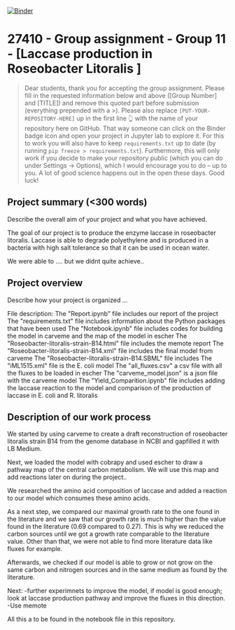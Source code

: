 [![Binder](https://mybinder.org/badge_logo.svg)](https://mybinder.org/v2/gh/27410/27410-2020-group-project-group11_-roseobacter/main)

# 27410 - Group assignment - Group 11 - [Laccase production in Roseobacter Litoralis ]

> Dear students, thank you for accepting the group assignment. Please fill in the
> requested information below and above ([Group Number] and [TITLE]) and remove this quoted part before submission (everything prepended with a >).
> Please also replace `[PUT-YOUR-REPOSITORY-HERE]` up in the first line 👆 with the name of your repository here on GitHub.
> That way someone can click on the Binder badge icon and open your project in Jupyter lab to explore it.
> For this to work you will also have to keep `requirements.txt` up to date (by running `pip freeze > requirements.txt`).
> Furthermore, this will only work if you decide to make your repository public (which you can do under Settings -> Options),
> which I would encourage you to do – up to you. A lot of good science happens out in the open these days.
> Good luck!

## Project summary (<300 words)
Describe the overall aim of your project and what you have achieved.

The goal of our project is to produce the enzyme laccase in roseobacter litoralis. Laccase is able to degrade polyethylene and is produced in a bacteria with high salt tolerance so that it can be used in ocean water. 

We were able to ....
but we didnt quite achieve.. 

## Project overview
Describe how your project is organized ...

File description:
The "Report.ipynb" file includes our report of the project
The "requirements.txt" file includes information about the Python packages that have been used 
The "Notebook.ipynb" file includes codes for building the model in carveme and the map of the model in escher
The "Roseobacter-litoralis-strain-B14.html" file includes the memote report 
The "Roseobacter-litoralis-strain-B14.xml" file includes the final model from carveme 
The "Roseobacter-litoralis-strain-B14.SBML" file includes
The "iML1515.xml" file is the E. coli model
The "all_fluxes.csv" a csv file with all the fluxes to be loaded in escher
The "carveme_model.json" is a json file with the carveme model
The "Yield_Comparition.ipynb" file includes adding the laccase reaction to the model and comparison of the production of laccase in E. coli and R. litoralis

## Description of our work process

We started by using carveme to create a draft reconstruction of roseobacter litoralis strain B14 from the genome database in NCBI and
gapfilled it with LB Medium. 

Next, we loaded the model with cobrapy and used escher to draw a pathway map of the central carbon metabolism. We will use this map and add reactions later on during the project.. 

We researched the amino acid composition of laccase and added a reaction to our model which consumes these amino acids. 

As a next step, we compared our maximal growth rate to the one found in the literature and we saw that our growth rate is much higher than the value found in the literature (0.69 compared to 0.27). This is why we reduced the carbon sources until we got a growth rate comparable to the literature value.
Other than that, we were not able to find more literature data like fluxes for example. 


Afterwards, we checked if our model is able to grow or not grow on the same carbon and nitrogen sources and in the same medium as found by the literature. 

Next: -further experimnets to improve the model, if model is good enough; look at laccase production pathway and improve the fluxes in this direction. 
-Use memote 

All this a to be found in the notebook file in this repository. 